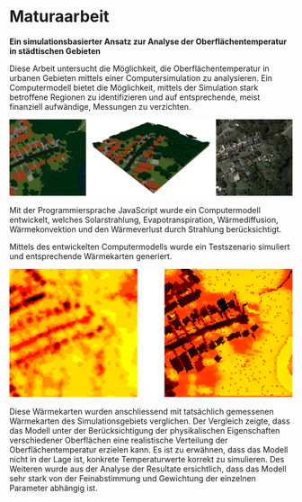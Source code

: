 
# Maturaarbeit

**Ein simulationsbasierter Ansatz zur Analyse der Oberflächentemperatur in städtischen Gebieten**

Diese Arbeit untersucht die Möglichkeit, die Oberflächentemperatur in urbanen Gebieten mittels einer Computersimulation zu analysieren. Ein Computermodell bietet die Möglichkeit, mittels der Simulation stark betroffene Regionen zu identifizieren und auf entsprechende, meist finanziell aufwändige, Messungen zu verzichten.

![3D Modelliertes Testszenario](https://github.com/LaurinSeeholzer/maturaarbeit/blob/main/simulation/modelCombined.png?raw=true)

Mit der Programmiersprache JavaScript wurde ein Computermodell entwickelt, welches
Solarstrahlung, Evapotranspiration, Wärmediffusion, Wärmekonvektion und den Wärmeverlust durch Strahlung berücksichtigt. 

Mittels des entwickelten Computermodells wurde ein Testszenario simuliert und entsprechende Wärmekarten generiert. 

![Wärmekarte der Messdaten](https://github.com/LaurinSeeholzer/maturaarbeit/blob/main/simulation/simulationResults/resultImageCombined.png?raw=true)

Diese Wärmekarten wurden anschliessend mit tatsächlich gemessenen Wärmekarten des Simulationsgebiets verglichen.
Der Vergleich zeigte, dass das Modell unter der Berücksichtigung der physikalischen Eigenschaften verschiedener Oberflächen eine realistische Verteilung der Oberflächentemperatur erzielen kann. Es ist zu erwähnen, dass das Modell nicht in der Lage ist, konkrete Temperaturwerte korrekt zu simulieren.  Des Weiteren wurde aus der Analyse der Resultate ersichtlich, dass das Modell sehr stark von der Feinabstimmung und Gewichtung der einzelnen Parameter abhängig ist.
